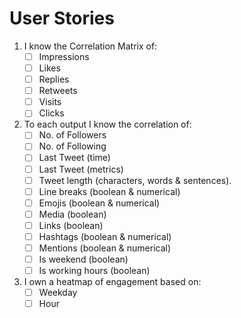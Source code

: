 # User Stories

1. I know the Correlation Matrix of:
    - [ ] Impressions
    - [ ] Likes
    - [ ] Replies
    - [ ] Retweets
    - [ ] Visits
    - [ ] Clicks

2. To each output I know the correlation of:
    - [ ] No. of Followers
    - [ ] No. of Following
    - [ ] Last Tweet (time)
    - [ ] Last Tweet (metrics)
    - [ ] Tweet length (characters, words & sentences).
    - [ ] Line breaks (boolean & numerical)
    - [ ] Emojis (boolean & numerical)
    - [ ] Media (boolean)
    - [ ] Links (boolean)
    - [ ] Hashtags (boolean & numerical)
    - [ ] Mentions (boolean & numerical)
    - [ ] Is weekend (boolean)
    - [ ] Is working hours (boolean)

3. I own a heatmap of engagement based on:
    - [ ] Weekday
    - [ ] Hour
